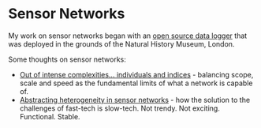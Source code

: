 # Sensor Networks

My work on sensor networks began with an <a href="https://doi.org/10.3897/BDJ.2.e1059">open source data logger</a> that was deployed in the grounds of the Natural History Museum, London.

Some thoughts on sensor networks:
- [Out of intense complexities… individuals and indices](https://medium.ebaker.me.uk/out-of-intense-complexities-individuals-and-indices-46df4e962c9b) - balancing scope, scale and speed as the fundamental limits of what a network is capable of.
- [Abstracting heterogeneity in sensor networks](https://medium.ebaker.me.uk/sensor-networks-1-abstracting-heterogeneity-319c0c41c9fa) - how the solution to the challenges of fast-tech is slow-tech. Not trendy. Not exciting. Functional. Stable.
